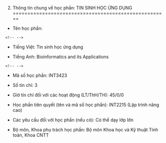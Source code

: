 2. Thông tin chung về học phần: TIN SINH HỌC ỨNG DỤNG
=====================================================

-   Tên học phần:

```{=html}
<!-- -->
```
-   Tiếng Việt: Tin sinh học ứng dụng

-   Tiếng Anh: Bioinformatics and its Applications

```{=html}
<!-- -->
```
-   Mã số học phần: INT3423

-   Số tín chỉ: 3

-   Giờ tín chỉ đối với các hoạt động (LT/ThH/TH): 45/0/0

-   Học phần tiên quyết (tên và mã số học phần): INT2215 (Lập trình nâng
    cao)

-   Các yêu cầu đối với học phần (nếu có): Có thể dạy lớp lớn

-   Bộ môn, Khoa phụ trách học phần: Bộ môn Khoa học và Kỹ thuật Tính
    toán, Khoa CNTT

